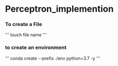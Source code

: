 # Perceptron_implemention
### To create a File
'''
touch file name
'''

### to create an environment
'''
conda create --prefix ./env python=3.7 -y
'''

### 